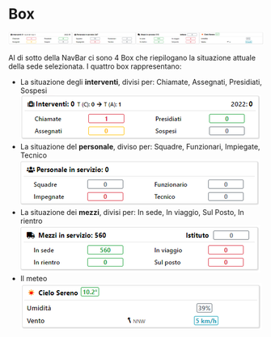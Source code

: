 # Box

![Navbar](./img/Box.png)

Al di sotto della NavBar ci sono 4 Box che riepilogano la situazione attuale della sede selezionata.
I quattro box rappresentano: 
- La situazione degli <b>interventi</b>, divisi per: Chiamate, Assegnati, Presidiati, Sospesi
![Navbar](./img/box_interventi.png)
- La situazione del <b>personale</b>, diviso per: Squadre, Funzionari, Impiegate, Tecnico
![Navbar](./img/box_personale.png)
- La situazione dei <b>mezzi</b>, divisi per: In sede, In viaggio, Sul Posto, In rientro
![Navbar](./img/box_mezzi.png)
- Il meteo                                                                              
![Navbar](./img/box_meteo.png)